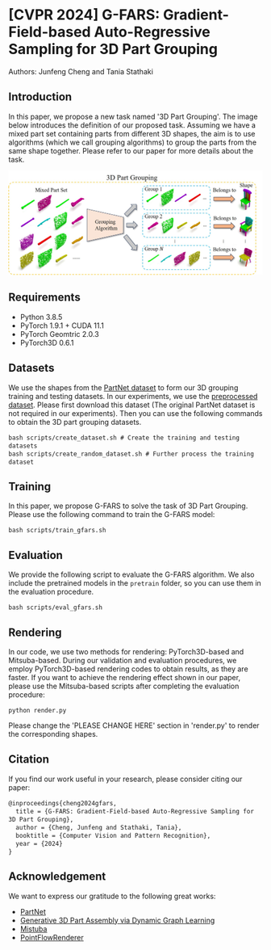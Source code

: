 # [CVPR 2024] G-FARS: Gradient-Field-based Auto-Regressive Sampling for 3D Part Grouping

Authors: Junfeng Cheng and Tania Stathaki

## Introduction
In this paper, we propose a new task named '3D Part Grouping'. The image below introduces the definition of our proposed task. Assuming we have a mixed part set containing parts from different 3D shapes, the aim is to use algorithms (which we call grouping algorithms) to group the parts from the same shape together. Please refer to our paper for more details about the task.

!["The definition of 3D Part Grouping task."](readme_imgs/3d_grouping_intro.jpg "3D Part Grouping")

## Requirements
- Python 3.8.5
- PyTorch 1.9.1 + CUDA 11.1
- PyTorch Geomtric 2.0.3
- PyTorch3D 0.6.1

## Datasets
We use the shapes from the [PartNet dataset](https://partnet.cs.stanford.edu/) to form our 3D grouping training and testing datasets. In our experiments, we use the [preprocessed dataset](http://download.cs.stanford.edu/orion/genpartass/prepare_data.zip). Please first download this dataset (The original PartNet dataset is not required in our experiments). Then you can use the following commands to obtain the 3D part grouping datasets.

```
bash scripts/create_dataset.sh # Create the training and testing datasets
bash scripts/create_random_dataset.sh # Further process the training dataset
```

## Training
In this paper, we propose G-FARS to solve the task of 3D Part Grouping. Please use the following command to train the G-FARS model:
```
bash scripts/train_gfars.sh
```

## Evaluation
We provide the following script to evaluate the G-FARS algorithm. We also include the pretrained models in the ```pretrain``` folder, so you can use them in the evaluation procedure. 
```
bash scripts/eval_gfars.sh
```

## Rendering
In our code, we use two methods for rendering: PyTorch3D-based and Mitsuba-based. During our validation and evaluation procedures, we employ PyTorch3D-based rendering codes to obtain results, as they are faster. If you want to achieve the rendering effect shown in our paper, please use the Mitsuba-based scripts after completing the evaluation procedure:
```
python render.py
```
Please change the 'PLEASE CHANGE HERE' section in 'render.py' to render the corresponding shapes.

## Citation
If you find our work useful in your research, please consider citing our paper:
```
@inproceedings{cheng2024gfars,
  title = {G-FARS: Gradient-Field-based Auto-Regressive Sampling for 3D Part Grouping},
  author = {Cheng, Junfeng and Stathaki, Tania},
  booktitle = {Computer Vision and Pattern Recognition},
  year = {2024}
}
```

## Acknowledgement
We want to express our gratitude to the following great works:
- [PartNet](https://partnet.cs.stanford.edu/)
- [Generative 3D Part Assembly via Dynamic Graph Learning](https://hyperplane-lab.github.io/Generative-3D-Part-Assembly/)
- [Mistuba](https://www.mitsuba-renderer.org/)
- [PointFlowRenderer](https://github.com/zekunhao1995/PointFlowRenderer)
